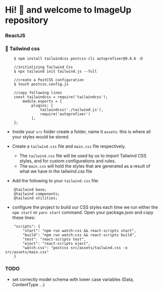 # Hi! :wave: and welcome to ImageUp repository

### ReactJS
### 🎨 Tailwind css

```shell
    $ npm install tailwindcss postcss-cli autoprefixer@9.8.6 -D

    //initializing Tailwind Css
    $ npx tailwind init tailwind.js --full

    //create a PostCSS configuration
    $ touch postcss.config.js

    //copy following lines
    const tailwindcss = require('tailwindcss');
        module.exports = {
            plugins: [
                tailwindcss('./tailwind.js'),
                require('autoprefixer')
            ],
    };
```

- Inside your `src` folder create a folder, name it `assets`: this is where all your styles would be stored. 
- Create a `tailwind.css` file and `main.css` file respectively.
    - The `tailwind.css` file will be used by us to import Tailwind CSS styles, and for custom configurations and rules.
    - The `main.css` will hold the styles that are generated as a result of what we have in the tailwind.css file

- Add the following to your `tailwind.css` file:
```
    @tailwind base;
    @tailwind components;
    @tailwind utilities;

```

- configure the project to build our CSS styles each time we run either the `npm start` or `yarn start` command. Open your package.json and copy these lines:
```
    "scripts": {
        "start": "npm run watch:css && react-scripts start",
        "build": "npm run watch:css && react-scripts build",
        "test": "react-scripts test",
        "eject": "react-scripts eject",
        "watch:css": "postcss src/assets/tailwind.css -o src/assets/main.css"
    }
```

### TODO

- set correctly model schema with lower case variables (Data, ContentType ...)